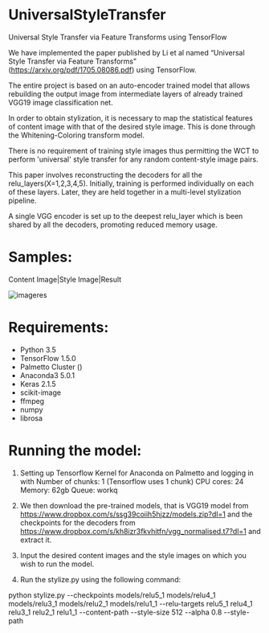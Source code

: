 # UniversalStyleTransfer
Universal Style Transfer via Feature Transforms using TensorFlow

We have implemented the paper published by Li et al named “Universal Style Transfer via Feature Transforms” (https://arxiv.org/pdf/1705.08086.pdf) using TensorFlow. 

The entire project is based on an auto-encoder trained model that allows rebuilding the output image from intermediate layers of already trained VGG19 image classification net. 

In order to obtain stylization, it is necessary to map the statistical features of content image with that of the desired style image. This is done through the Whitening-Coloring transform model.

There is no requirement of training style images thus permitting the WCT to perform 'universal' style transfer for any random content-style image pairs.

This paper involves reconstructing the decoders for all the relu_layers(X=1,2,3,4,5). Initially, training is performed individually on each of these layers. Later, they are held together in a multi-level stylization pipeline.

A single VGG encoder is set up to the deepest relu_layer which is been shared by all the decoders, promoting reduced memory usage.


# Samples:

Content Image|Style Image|Result

![imageres](https://clemson.box.com/shared/static/spxeli5sw26z8r8t34ndsi9ccr1twc9n.jpg?raw=true "Title")



# Requirements:

* Python 3.5
* TensorFlow 1.5.0
* Palmetto Cluster ()
* Anaconda3 5.0.1
* Keras 2.1.5
* scikit-image
* ffmpeg
* numpy
* librosa


# Running the model:

1. Setting up Tensorflow Kernel for Anaconda on Palmetto and logging in with 
Number of chunks: 1 (Tensorflow uses 1 chunk)
CPU cores: 24
Memory: 62gb
Queue: workq

2. We then download the pre-trained models, that is VGG19 model from https://www.dropbox.com/s/ssg39coiih5hjzz/models.zip?dl=1 and the checkpoints for the decoders from https://www.dropbox.com/s/kh8izr3fkvhitfn/vgg_normalised.t7?dl=1 and extract it.

3. Input the desired content images and the style images on which you wish to run the model.

4. Run the stylize.py using the following command:
 
python stylize.py --checkpoints models/relu5_1 models/relu4_1 models/relu3_1 models/relu2_1 models/relu1_1 --relu-targets relu5_1 relu4_1 relu3_1 relu2_1 relu1_1 --content-path <CONTENT IMAGE PATH>
--style-size 512 --alpha 0.8 --style-path <STYLE IMAGE PATH> --out-path <OUTPUT IMAGE PATH> 

# Arguments used are:

1. checkpoints:  variable to restore to specific checkpoint.
2. relu-targets: mapping the checkpoints to corresponding relu_layer 
                 targets.
3. content-path: path of the content image or folder containing the    
                 content image.
4. alpha:        weighing factor that is the WCT feature to control 
                 degree of stylization.
5. style-size:   resizing the original image to the assigned value
6. style-path:   path of the style image or folder containing the    
                 style image.
7. out-path:     path of the folder where you want to save the    
                 output image.

# Implementing the existing model to Audio files:

Here we are implementing the Style Transfer model not only to Images but also to Audio Files. So, we input a content ‘.mp3’ file and a style ‘.mp3’ file. 

We modify the static methods, preprocess(object) and postprocess(object) in WCT.py file to implement the above Universal Style Transfer model on the audio files.

In case you want to use your own audio files as inputs, 
We need to first cut them to 10s length using the code: 

ffmpeg -i <FILENAME.mp3> -ss 00:00:00 -t 10 <FILENAME.mp3>

Using Fast Fourier Transform, we convert the raw input audio files to spectogram. Spectrogram can be treated as [1xT] image with F number of channels. and then we apply the Universal Style Transform model that is mentioned above to transfer style of the style ‘mp3’ file to the content ‘mp3’ file and then carry out reconstruction to obtain the output .wav file using Griffin-Lim algorithm.



# References:

1. Yijun Li, Chen Fang, Jimei Yang, Zhaowen Wang, Xin Lu, Ming-Hsuan Yang. Universal   Style Transfer via Feature Transforms. In 
2. L. A. Gatys, A. S. Ecker, and M. Bethge. Texture synthesis using convolutional neural networks. In NIPS, 2015.
3. L. A. Gatys, A. S. Ecker, and M. Bethge. Image style transfer using convolutional neural networks. In CVPR, 2016.
4. X. Huang and S. Belongie. Arbitrary style transfer in real-time with adaptive instance normalization. In ICCV, 2017.
5. J. Johnson, A. Alahi, and L. Fei-Fei. Perceptual losses for real-time style transfer and super-resolution. In ECCV, 2016.
6. C. Li and M. Wand. Precomputed real-time texture synthesis with markovian generative adversarial networks. In ECCV, 2016.
7. D. Ulyanov, V. Lebedev, A. Vedaldi, and V. Lempitsky. Texture networks: Feed-forward synthesis of textures and stylized images. In ICML, 2016.
8. Eric Grinstein, Ngoc Duong, Alexey Ozerov, Patrick Perez, Audio Style Transfer.In 2017.
9. D. Griffin,Jae Lim, Signal estimation from modified short-time Fourier transform.


